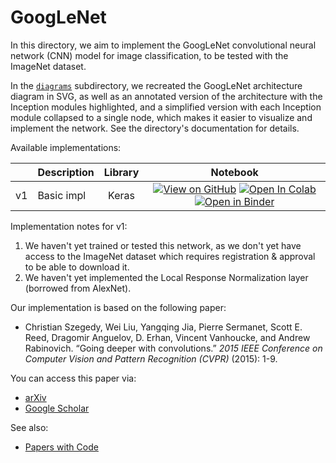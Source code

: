 # GoogLeNet

In this directory, we aim to implement the GoogLeNet convolutional neural
network (CNN) model for image classification, to be tested with the ImageNet
dataset.

In the [`diagrams`](diagrams) subdirectory, we recreated the GoogLeNet
architecture diagram in SVG, as well as an annotated version of the architecture
with the Inception modules highlighted, and a simplified version with each
Inception module collapsed to a single node, which makes it easier to visualize
and implement the network. See the directory's documentation for details.

Available implementations:

|      | Description    | Library | Notebook |
|:----:| -------------- |:-------:|:--------:|
|  v1  | Basic impl     |  Keras  | [![View on GitHub][github-badge]][github-basic] [![Open In Colab][colab-badge]][colab-basic] [![Open in Binder][binder-badge]][binder-basic] |

Implementation notes for v1:

1. We haven't yet trained or tested this network, as we don't yet have access to
   the ImageNet dataset which requires registration & approval to be able to
   download it.
2. We haven't yet implemented the Local Response Normalization layer (borrowed
   from AlexNet).

Our implementation is based on the following paper:

* Christian Szegedy, Wei Liu, Yangqing Jia, Pierre Sermanet, Scott E. Reed,
  Dragomir Anguelov, D. Erhan, Vincent Vanhoucke, and Andrew Rabinovich. “Going
  deeper with convolutions.” _2015 IEEE Conference on Computer Vision and
  Pattern Recognition (CVPR)_ (2015): 1-9.

You can access this paper via:

* [arXiv][arxiv-googlenet]
* [Google Scholar][scholar-googlenet]

See also:

* [Papers with Code][pwc-googlenet]

[github-badge]: https://img.shields.io/badge/View-on%20GitHub-blue?logo=GitHub
[colab-badge]: https://colab.research.google.com/assets/colab-badge.svg
[binder-badge]: https://static.mybinder.org/badge_logo.svg

[github-basic]: GoogLeNet_implementation_in_Keras.ipynb
[colab-basic]: https://colab.research.google.com/github/mbrukman/reimplementing-ml-papers/blob/main/googlenet/GoogLeNet_implementation_in_Keras.ipynb
[binder-basic]: https://mybinder.org/v2/gh/mbrukman/reimplementing-ml-papers/main?filepath=googlenet/GoogLeNet_implementation_in_Keras.ipynb

[arxiv-googlenet]: https://arxiv.org/abs/1409.4842
[scholar-googlenet]: https://scholar.google.com/scholar_lookup?arxiv_id=1409.4842
[pwc-googlenet]: https://paperswithcode.com/paper/going-deeper-with-convolutions
